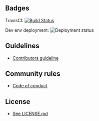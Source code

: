 ## Badges

TravisCI: [![Build Status](https://travis-ci.com/DevvJobs/candidates-web.svg?branch=master)](https://travis-ci.com/DevvJobs/candidates-web)

Dev env deployment: ![Deployment status](https://badge.buildkite.com/da23deb55083b62f8fec4c1743d0a570b805151ebe30d91cf9.svg?branch=master)

## Guidelines

- [Contributors guideline](./docs/CONTRIBUTING.md)

## Community rules

- [Code of conduct](./CODE_OF_CONDUCT.md)

## License

- [See LICENSE.md](./LICENSE.md)
